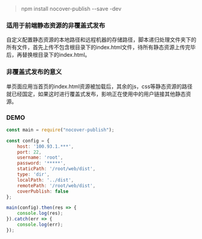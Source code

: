
> npm install nocover-publish --save -dev

### 适用于前端静态资源的非覆盖式发布

自定义配置静态资源的本地路径和远程机器的存储路径，脚本递归处理文件夹下的所有文件，首先上传不包含根目录下的index.html文件，待所有静态资源上传完毕后，再替换根目录下的index.html。

### 非覆盖式发布的意义

单页面应用当首页的index.html资源被加载后，其余的js，css等静态资源的路径就已经国定，如果这时进行覆盖式发布，影响正在使用中的用户链接其他静态资源。

### DEMO

```js
const main = require("nocover-publish");

const config = {
    host: '100.93.1.***',
    port: 22,
    username: 'root',
    password: '*****',
    staticPath: '/root/web/dist',
    type: 'dir',
    localPath: '../dist',
    remotePath: '/root/web/dist',
    coverPublish: false
};

main(config).then(res => {
    console.log(res);
}).catch(err => {
    console.log(err);
});
```